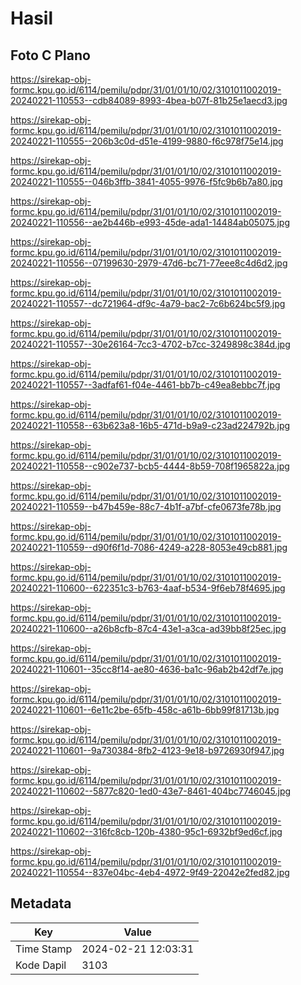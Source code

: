 # Hasil

## Foto C Plano

https://sirekap-obj-formc.kpu.go.id/6114/pemilu/pdpr/31/01/01/10/02/3101011002019-20240221-110553--cdb84089-8993-4bea-b07f-81b25e1aecd3.jpg

https://sirekap-obj-formc.kpu.go.id/6114/pemilu/pdpr/31/01/01/10/02/3101011002019-20240221-110555--206b3c0d-d51e-4199-9880-f6c978f75e14.jpg

https://sirekap-obj-formc.kpu.go.id/6114/pemilu/pdpr/31/01/01/10/02/3101011002019-20240221-110555--046b3ffb-3841-4055-9976-f5fc9b6b7a80.jpg

https://sirekap-obj-formc.kpu.go.id/6114/pemilu/pdpr/31/01/01/10/02/3101011002019-20240221-110556--ae2b446b-e993-45de-ada1-14484ab05075.jpg

https://sirekap-obj-formc.kpu.go.id/6114/pemilu/pdpr/31/01/01/10/02/3101011002019-20240221-110556--07199630-2979-47d6-bc71-77eee8c4d6d2.jpg

https://sirekap-obj-formc.kpu.go.id/6114/pemilu/pdpr/31/01/01/10/02/3101011002019-20240221-110557--dc721964-df9c-4a79-bac2-7c6b624bc5f9.jpg

https://sirekap-obj-formc.kpu.go.id/6114/pemilu/pdpr/31/01/01/10/02/3101011002019-20240221-110557--30e26164-7cc3-4702-b7cc-3249898c384d.jpg

https://sirekap-obj-formc.kpu.go.id/6114/pemilu/pdpr/31/01/01/10/02/3101011002019-20240221-110557--3adfaf61-f04e-4461-bb7b-c49ea8ebbc7f.jpg

https://sirekap-obj-formc.kpu.go.id/6114/pemilu/pdpr/31/01/01/10/02/3101011002019-20240221-110558--63b623a8-16b5-471d-b9a9-c23ad224792b.jpg

https://sirekap-obj-formc.kpu.go.id/6114/pemilu/pdpr/31/01/01/10/02/3101011002019-20240221-110558--c902e737-bcb5-4444-8b59-708f1965822a.jpg

https://sirekap-obj-formc.kpu.go.id/6114/pemilu/pdpr/31/01/01/10/02/3101011002019-20240221-110559--b47b459e-88c7-4b1f-a7bf-cfe0673fe78b.jpg

https://sirekap-obj-formc.kpu.go.id/6114/pemilu/pdpr/31/01/01/10/02/3101011002019-20240221-110559--d90f6f1d-7086-4249-a228-8053e49cb881.jpg

https://sirekap-obj-formc.kpu.go.id/6114/pemilu/pdpr/31/01/01/10/02/3101011002019-20240221-110600--622351c3-b763-4aaf-b534-9f6eb78f4695.jpg

https://sirekap-obj-formc.kpu.go.id/6114/pemilu/pdpr/31/01/01/10/02/3101011002019-20240221-110600--a26b8cfb-87c4-43e1-a3ca-ad39bb8f25ec.jpg

https://sirekap-obj-formc.kpu.go.id/6114/pemilu/pdpr/31/01/01/10/02/3101011002019-20240221-110601--35cc8f14-ae80-4636-ba1c-96ab2b42df7e.jpg

https://sirekap-obj-formc.kpu.go.id/6114/pemilu/pdpr/31/01/01/10/02/3101011002019-20240221-110601--6e11c2be-65fb-458c-a61b-6bb99f81713b.jpg

https://sirekap-obj-formc.kpu.go.id/6114/pemilu/pdpr/31/01/01/10/02/3101011002019-20240221-110601--9a730384-8fb2-4123-9e18-b9726930f947.jpg

https://sirekap-obj-formc.kpu.go.id/6114/pemilu/pdpr/31/01/01/10/02/3101011002019-20240221-110602--5877c820-1ed0-43e7-8461-404bc7746045.jpg

https://sirekap-obj-formc.kpu.go.id/6114/pemilu/pdpr/31/01/01/10/02/3101011002019-20240221-110602--316fc8cb-120b-4380-95c1-6932bf9ed6cf.jpg

https://sirekap-obj-formc.kpu.go.id/6114/pemilu/pdpr/31/01/01/10/02/3101011002019-20240221-110554--837e04bc-4eb4-4972-9f49-22042e2fed82.jpg


## Metadata

| Key        | Value               |
| ---------- | ------------------- |
| Time Stamp | 2024-02-21 12:03:31 |
| Kode Dapil | 3103                |



